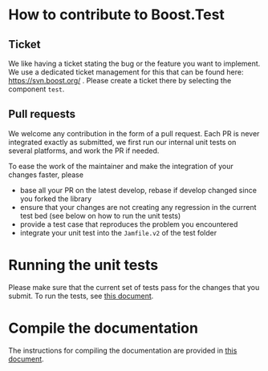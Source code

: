 # How to contribute to Boost.Test

## Ticket
We like having a ticket stating the bug or the feature you want to implement. We use a dedicated ticket
management for this that can be found here: https://svn.boost.org/ . Please create a ticket there
by selecting the component `test`.

## Pull requests
We welcome any contribution in the form of a pull request. Each PR is never integrated exactly as submitted,
we first run our internal unit tests on several platforms, and work the PR if needed.

To ease the work of the maintainer and make the integration of your changes faster, please

- base all your PR on the latest develop, rebase if develop changed since you forked the library
- ensure that your changes are not creating any regression in the current test bed (see below on how to run
  the unit tests)
- provide a test case that reproduces the problem you encountered
- integrate your unit test into the `Jamfile.v2` of the test folder

# Running the unit tests
Please make sure that the current set of tests pass for the changes that you submit.
To run the tests, see [this document](test/README.md).

# Compile the documentation
The instructions for compiling the documentation are provided in [this document](doc/README.md).
